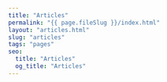 ```yaml
---
title: "Articles"
permalink: "{{ page.fileSlug }}/index.html"
layout: "articles.html"
slug: "articles"
tags: "pages"
seo:
  title: "Articles"
  og_title: "Articles"
---
```



